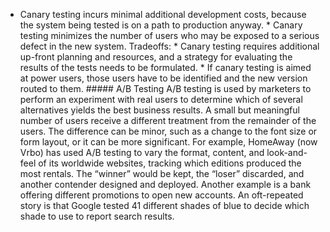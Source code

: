*  Canary testing incurs minimal additional development costs, because the system being tested is on a path to production anyway. *  Canary testing minimizes the number of users who may be exposed to a serious defect in the new system. Tradeoffs: *  Canary testing requires additional up-front planning and resources, and a strategy for evaluating the results of the tests needs to be formulated. *  If canary testing is aimed at power users, those users have to be identified and the new version routed to them. ##### A/B Testing A/B testing is used by marketers to perform an experiment with real users to determine which of several alternatives yields the best business results. A small but meaningful number of users receive a different treatment from the remainder of the users. The difference can be minor, such as a change to the font size or form layout, or it can be more significant. For example, HomeAway (now Vrbo) has used A/B testing to vary the format, content, and look-and-feel of its worldwide websites, tracking which editions produced the most rentals. The “winner” would be kept, the “loser” discarded, and another contender designed and deployed. Another example is a bank offering different promotions to open new accounts. An oft-repeated story is that Google tested 41 different shades of blue to decide which shade to use to report search results.
